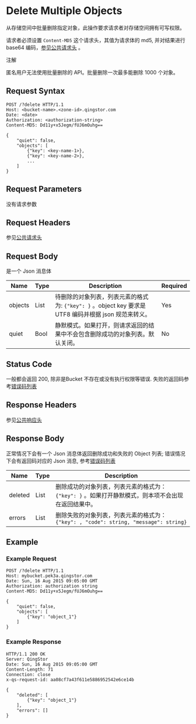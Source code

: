 ---
---

# Delete Multiple Objects

从存储空间中批量删除指定对象，此操作要求请求者对存储空间拥有可写权限。

请求者必须设置 `Content-MD5` 这个请求头，其值为请求体的 md5, 并对结果进行 base64 编码，[参见公共请求头](../common/common_header.html#请求头字段-request-header) 。

注解

匿名用户无法使用批量删除的 API。批量删除一次最多能删除 1000 个对象。

## Request Syntax

```http
POST /?delete HTTP/1.1
Host: <bucket-name>.<zone-id>.qingstor.com
Date: <date>
Authorization: <authorization-string>
Content-MD5: Dd11y+x5Jegm/fUJ6mOuhg==

{
    "quiet": false,
    "objects": [
        {"key": <key-name-1>},
        {"key": <key-name-2>},
        ...
    ]
}
```

## Request Parameters

没有请求参数

## Request Headers

参见[公共请求头](../common/common_header.html#请求头字段-request-header)

## Request Body

是一个 Json 消息体

| Name | Type | Description | Required |
| --- | --- | --- | --- |
| objects | List | 待删除的对象列表，列表元素的格式为: `{"key": }` 。object key 要求是 UTF8 编码并根据 json 规范来转义。 | Yes |
| quiet | Bool | 静默模式。如果打开，则请求返回的结果中不会包含删除成功的对象列表。默认关闭。 | No |

## Status Code

一般都会返回 200, 除非是Bucket 不存在或没有执行权限等错误. 失败的返回码参考[错误码列表](../common/error_code.html)

## Response Headers

参见[公共响应头](../common/common_header.html#响应头字段-request-header)

## Response Body

正常情况下会有一个 Json 消息体返回删除成功和失败的 Object 列表; 错误情况下会有返回码对应的 Json 消息, 参考[错误码列表](../common/error_code.html)

| Name | Type | Description |
| --- | --- | --- |
| deleted | List | 删除成功的对象列表，列表元素的格式为： `{"key": }` 。如果打开静默模式，则本项不会出现在返回结果中。 |
| errors | List | 删除失败的对象列表，列表元素的格式为： `{"key": , "code": string, "message": string}` |

## Example

### Example Request

```http
POST /?delete HTTP/1.1
Host: mybucket.pek3a.qingstor.com
Date: Sun, 16 Aug 2015 09:05:00 GMT
Authorization: authorization string
Content-MD5: Dd11y+x5Jegm/fUJ6mOuhg==

{
    "quiet": false,
    "objects": [
        {"key": "object_1"}
    ]
}
```

### Example Response

```http
HTTP/1.1 200 OK
Server: QingStor
Date: Sun, 16 Aug 2015 09:05:00 GMT
Content-Length: 71
Connection: close
x-qs-request-id: aa08cf7a43f611e5886952542e6ce14b

{
    "deleted": [
        {"key": "object_1"}
    ],
    "errors": []
}
```
